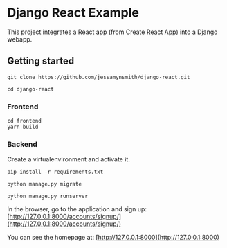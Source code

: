 # Django React Example

This project integrates a React app (from Create React App) into a Django webapp.

## Getting started

    git clone https://github.com/jessamynsmith/django-react.git

    cd django-react

### Frontend

    cd frontend
    yarn build

### Backend

Create a virtualenvironment and activate it.

    pip install -r requirements.txt

    python manage.py migrate

    python manage.py runserver

In the browser, go to the application and sign up:
[http://127.0.0.1:8000/accounts/signup/](http://127.0.0.1:8000/accounts/signup/)

You can see the homepage at:
[http://127.0.0.1:8000](http://127.0.0.1:8000)
